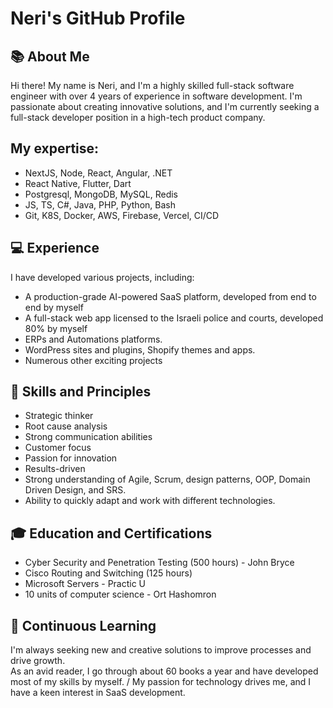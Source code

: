 # Neri's GitHub Profile

## 📚 About Me
Hi there! My name is Neri, and I'm a highly skilled full-stack software engineer with over 4 years of experience in software development. I'm passionate about creating innovative solutions, and I'm currently seeking a full-stack developer position in a high-tech product company.

## My expertise:

- NextJS, Node, React, Angular, .NET
- React Native, Flutter, Dart
- Postgresql, MongoDB, MySQL, Redis
- JS, TS, C#, Java, PHP, Python, Bash
- Git, K8S, Docker, AWS, Firebase, Vercel, CI/CD

## 💻 Experience

I have developed various projects, including:

- A production-grade AI-powered SaaS platform, developed from end to end by myself
- A full-stack web app licensed to the Israeli police and courts, developed 80% by myself
- ERPs and Automations platforms.
- WordPress sites and plugins, Shopify themes and apps.
- Numerous other exciting projects

## 🌟 Skills and Principles

- Strategic thinker
- Root cause analysis
- Strong communication abilities
- Customer focus
- Passion for innovation
- Results-driven
- Strong understanding of Agile, Scrum, design patterns, OOP, Domain Driven Design, and SRS.
- Ability to quickly adapt and work with different technologies.

## 🎓 Education and Certifications

- Cyber Security and Penetration Testing (500 hours) - John Bryce
- Cisco Routing and Switching (125 hours)
- Microsoft Servers - Practic U
- 10 units of computer science - Ort Hashomron

## 🚀 Continuous Learning
I'm always seeking new and creative solutions to improve processes and drive growth. \
As an avid reader, I go through about 60 books a year and have developed most of my skills by myself. /
My passion for technology drives me, and I have a keen interest in SaaS development.
